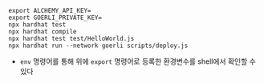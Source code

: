 ```shell
export ALCHEMY_API_KEY=
export GOERLI_PRIVATE_KEY=
npx hardhat test
npx hardhat compile
npx hardhat test test/HelloWorld.js
npx hardhat run --network goerli scripts/deploy.js
```

- `env` 명령어를 통해 위에 `export` 명령어로 등록한 환경변수를 shell에서 확인할 수 있다

